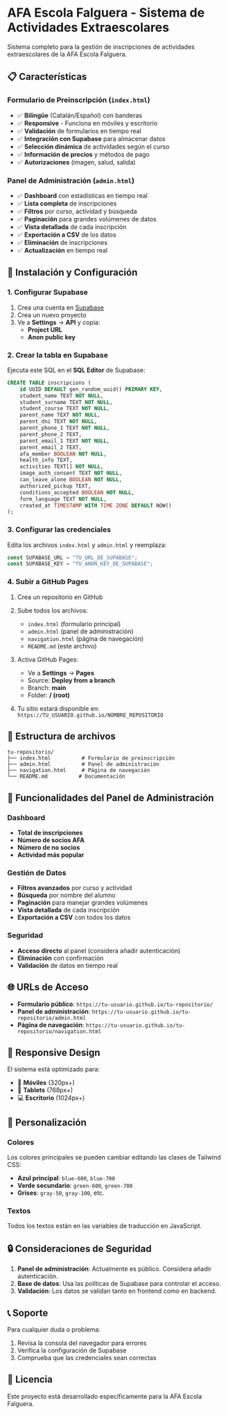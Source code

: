 # AFA Escola Falguera - Sistema de Actividades Extraescolares

Sistema completo para la gestión de inscripciones de actividades extraescolares de la AFA Escola Falguera.

## 📋 Características

### Formulario de Preinscripción (`index.html`)
- ✅ **Bilingüe** (Catalán/Español) con banderas
- ✅ **Responsive** - Funciona en móviles y escritorio
- ✅ **Validación** de formularios en tiempo real
- ✅ **Integración con Supabase** para almacenar datos
- ✅ **Selección dinámica** de actividades según el curso
- ✅ **Información de precios** y métodos de pago
- ✅ **Autorizaciones** (imagen, salud, salida)

### Panel de Administración (`admin.html`)
- ✅ **Dashboard** con estadísticas en tiempo real
- ✅ **Lista completa** de inscripciones
- ✅ **Filtros** por curso, actividad y búsqueda
- ✅ **Paginación** para grandes volúmenes de datos
- ✅ **Vista detallada** de cada inscripción
- ✅ **Exportación a CSV** de los datos
- ✅ **Eliminación** de inscripciones
- ✅ **Actualización** en tiempo real

## 🚀 Instalación y Configuración

### 1. Configurar Supabase

1. Crea una cuenta en [Supabase](https://supabase.com)
2. Crea un nuevo proyecto
3. Ve a **Settings** → **API** y copia:
   - **Project URL**
   - **Anon public key**

### 2. Crear la tabla en Supabase

Ejecuta este SQL en el **SQL Editor** de Supabase:

```sql
CREATE TABLE inscripcions (
    id UUID DEFAULT gen_random_uuid() PRIMARY KEY,
    student_name TEXT NOT NULL,
    student_surname TEXT NOT NULL,
    student_course TEXT NOT NULL,
    parent_name TEXT NOT NULL,
    parent_dni TEXT NOT NULL,
    parent_phone_1 TEXT NOT NULL,
    parent_phone_2 TEXT,
    parent_email_1 TEXT NOT NULL,
    parent_email_2 TEXT,
    afa_member BOOLEAN NOT NULL,
    health_info TEXT,
    activities TEXT[] NOT NULL,
    image_auth_consent TEXT NOT NULL,
    can_leave_alone BOOLEAN NOT NULL,
    authorized_pickup TEXT,
    conditions_accepted BOOLEAN NOT NULL,
    form_language TEXT NOT NULL,
    created_at TIMESTAMP WITH TIME ZONE DEFAULT NOW()
);
```

### 3. Configurar las credenciales

Edita los archivos `index.html` y `admin.html` y reemplaza:

```javascript
const SUPABASE_URL = "TU_URL_DE_SUPABASE";
const SUPABASE_KEY = "TU_ANON_KEY_DE_SUPABASE";
```

### 4. Subir a GitHub Pages

1. Crea un repositorio en GitHub
2. Sube todos los archivos:
   - `index.html` (formulario principal)
   - `admin.html` (panel de administración)
   - `navigation.html` (página de navegación)
   - `README.md` (este archivo)

3. Activa GitHub Pages:
   - Ve a **Settings** → **Pages**
   - Source: **Deploy from a branch**
   - Branch: **main**
   - Folder: **/ (root)**

4. Tu sitio estará disponible en:
   `https://TU_USUARIO.github.io/NOMBRE_REPOSITORIO`

## 📁 Estructura de archivos

```
tu-repositorio/
├── index.html          # Formulario de preinscripción
├── admin.html          # Panel de administración
├── navigation.html     # Página de navegación
└── README.md          # Documentación
```

## 🔧 Funcionalidades del Panel de Administración

### Dashboard
- **Total de inscripciones**
- **Número de socios AFA**
- **Número de no socios**
- **Actividad más popular**

### Gestión de Datos
- **Filtros avanzados** por curso y actividad
- **Búsqueda** por nombre del alumno
- **Paginación** para manejar grandes volúmenes
- **Vista detallada** de cada inscripción
- **Exportación a CSV** con todos los datos

### Seguridad
- **Acceso directo** al panel (considera añadir autenticación)
- **Eliminación** con confirmación
- **Validación** de datos en tiempo real

## 🌐 URLs de Acceso

- **Formulario público**: `https://tu-usuario.github.io/tu-repositorio/`
- **Panel de administración**: `https://tu-usuario.github.io/tu-repositorio/admin.html`
- **Página de navegación**: `https://tu-usuario.github.io/tu-repositorio/navigation.html`

## 📱 Responsive Design

El sistema está optimizado para:
- 📱 **Móviles** (320px+)
- 📱 **Tablets** (768px+)
- 💻 **Escritorio** (1024px+)

## 🎨 Personalización

### Colores
Los colores principales se pueden cambiar editando las clases de Tailwind CSS:
- **Azul principal**: `blue-600`, `blue-700`
- **Verde secundario**: `green-600`, `green-700`
- **Grises**: `gray-50`, `gray-100`, etc.

### Textos
Todos los textos están en las variables de traducción en JavaScript.

## 🔒 Consideraciones de Seguridad

1. **Panel de administración**: Actualmente es público. Considera añadir autenticación.
2. **Base de datos**: Usa las políticas de Supabase para controlar el acceso.
3. **Validación**: Los datos se validan tanto en frontend como en backend.

## 📞 Soporte

Para cualquier duda o problema:
1. Revisa la consola del navegador para errores
2. Verifica la configuración de Supabase
3. Comprueba que las credenciales sean correctas

## 📄 Licencia

Este proyecto está desarrollado específicamente para la AFA Escola Falguera.
